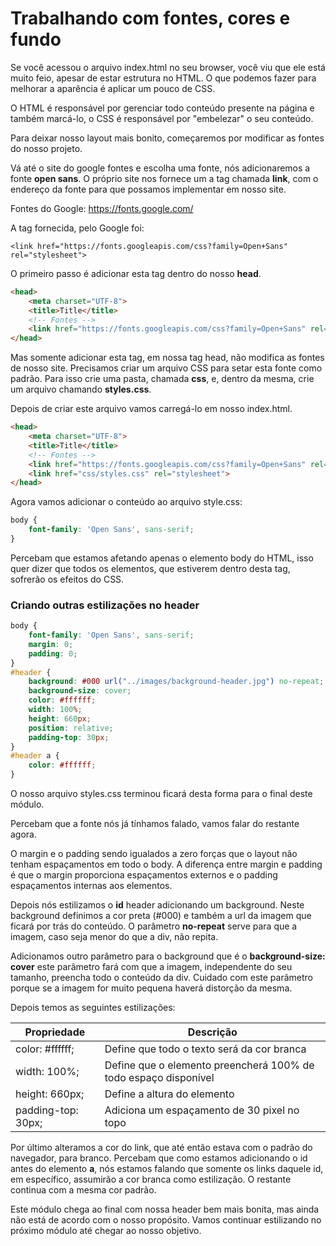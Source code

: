 # Trabalhando com fontes, cores e fundo

Se você acessou o arquivo index.html no seu browser, você viu que ele está muito feio, apesar de estar estrutura no HTML. O que podemos fazer para melhorar a aparência é aplicar um pouco de CSS.

O HTML é responsável por gerenciar todo conteúdo presente na página e também marcá-lo, o CSS é responsável por "embelezar" o seu conteúdo.

Para deixar nosso layout mais bonito, começaremos por modificar as fontes do nosso projeto.

Vá até o site do google fontes e escolha uma fonte, nós adicionaremos a fonte **open sans**. O próprio site nos fornece um a tag chamada **link**, com o endereço da fonte para que possamos implementar em nosso site.

Fontes do Google: <https://fonts.google.com/>

A tag fornecida, pelo Google foi:

`<link href="https://fonts.googleapis.com/css?family=Open+Sans" rel="stylesheet">`

O primeiro passo é adicionar esta tag dentro do nosso **head**.

```html
<head>
    <meta charset="UTF-8">
    <title>Title</title>
    <!-- Fontes -->
    <link href="https://fonts.googleapis.com/css?family=Open+Sans" rel="stylesheet">
</head>
```

Mas somente adicionar esta tag, em nossa tag head, não modifica as fontes de nosso site. Precisamos criar um arquivo CSS para setar esta fonte como padrão. Para isso crie uma pasta, chamada **css**, e, dentro da mesma, crie um arquivo chamando **styles.css**.

Depois de criar este arquivo vamos carregá-lo em nosso index.html.

```html
<head>
    <meta charset="UTF-8">
    <title>Title</title>
    <!-- Fontes -->
    <link href="https://fonts.googleapis.com/css?family=Open+Sans" rel="stylesheet">
    <link href="css/styles.css" rel="stylesheet">
</head>
```

Agora vamos adicionar o conteúdo ao arquivo style.css:

```css
body {
    font-family: 'Open Sans', sans-serif;
}
```

Percebam que estamos afetando apenas o elemento body do HTML, isso quer dizer que todos os elementos, que estiverem dentro desta tag, sofrerão os efeitos do CSS.

### Criando outras estilizações no header

```css
body {
    font-family: 'Open Sans', sans-serif;
    margin: 0;
    padding: 0;
}
#header {
    background: #000 url("../images/background-header.jpg") no-repeat;
    background-size: cover;
    color: #ffffff;
    width: 100%;
    height: 660px;
    position: relative;
    padding-top: 30px;
}
#header a {
    color: #ffffff;
}
```

O nosso arquivo styles.css terminou ficará desta forma para o final deste módulo.

Percebam que a fonte nós já tínhamos falado, vamos falar do restante agora.

O margin e o padding sendo igualados a zero forças que o layout não tenham espaçamentos em todo o body. A diferença entre margin e padding é que o margin proporciona espaçamentos externos e o padding espaçamentos internas aos elementos.

Depois nós estilizamos o **id** header adicionando um background. Neste background definimos a cor preta (#000) e também a url da imagem que ficará por trás do conteúdo. O parâmetro **no-repeat** serve para que a imagem, caso seja menor do que a div, não repita.

Adicionamos outro parâmetro para o background que é o **background-size: cover** este parâmetro fará com que a imagem, independente do seu tamanho, preencha todo o conteúdo da div. Cuidado com este parâmetro porque se a imagem for muito pequena haverá distorção da mesma.

Depois temos as seguintes estilizações:

Propriedade | Descrição
---------------- | --------------
color: #ffffff; | Define que todo o texto será da cor branca
width: 100%; | Define que o elemento preencherá 100% de todo espaço disponível
height: 660px; | Define a altura do elemento
padding-top: 30px; | Adiciona um espaçamento de 30 pixel no topo

Por último alteramos a cor do link, que até então estava com o padrão do navegador, para branco. Percebam que como estamos adicionando o id antes do elemento **a**, nós estamos falando que somente os links daquele id, em específico, assumirão a cor branca como estilização. O restante continua com a mesma cor padrão.

Este módulo chega ao final com nossa header bem mais bonita, mas ainda não está de acordo com o nosso propósito. Vamos continuar estilizando no próximo módulo até chegar ao nosso objetivo.